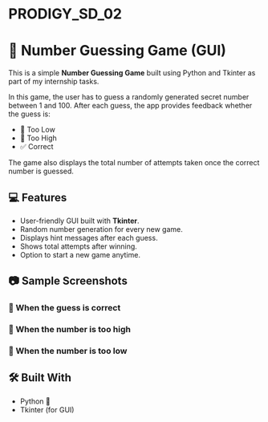 # PRODIGY_SD_02

# 🎯 Number Guessing Game (GUI)

This is a simple **Number Guessing Game** built using Python and Tkinter as part of my internship tasks.

In this game, the user has to guess a randomly generated secret number between 1 and 100. After each guess, the app provides feedback whether the guess is:

* 🔻 Too Low
* 🔺 Too High
* ✅ Correct

The game also displays the total number of attempts taken once the correct number is guessed.

## 💻 Features

* User-friendly GUI built with **Tkinter**.
* Random number generation for every new game.
* Displays hint messages after each guess.
* Shows total attempts after winning.
* Option to start a new game anytime.

## 📷 Sample Screenshots

### 🔢 When the guess is correct



### 🔺 When the number is too high



### 🔻 When the number is too low



## 🛠 Built With
* Python 🐍
* Tkinter (for GUI)

